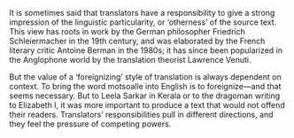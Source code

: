 It is sometimes said that translators have a responsibility to give a strong impression of the linguistic particularity, or ‘otherness’ of the source text. This view has roots in work by the German philosopher Friedrich Schleiermacher in the 19th century, and was elaborated by the French literary critic Antoine Berman in the 1980s; it has since been popularized in the Anglophone world by the translation theorist Lawrence Venuti. 

But the value of a ‘foreignizing’ style of translation is always dependent on context. To bring the word motsoalle into English is to foreignize—and that seems necessary. But to Leela Sarkar in Kerala or to the dragoman writing to Elizabeth I, it was more important to produce a text that would not offend their readers. Translators’ responsibilities pull in different directions, and they feel the pressure of competing powers.